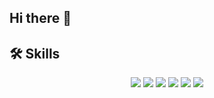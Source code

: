 ## Hi there 👋

<!--
**mahdiiafshari/mahdiiafshari** is a ✨ _special_ ✨ repository because its `README.md` (this file) appears on your GitHub profile.

Here are some ideas to get you started:

- 🔭 I’m currently working on ...
- 🌱 I’m currently learning ...
- 👯 I’m looking to collaborate on ...
- 🤔 I’m looking for help with ...
- 💬 Ask me about ...
- 📫 How to reach me: ...
- 😄 Pronouns: ...
- ⚡ Fun fact: ...
-->
## 🛠️ Skills

<p align="center">
  <!-- Django -->
  <img src="https://img.shields.io/badge/Django-092E20?style=for-the-badge&logo=django&logoColor=white" />
  <!-- JavaScript -->
  <img src="https://img.shields.io/badge/JavaScript-323330?style=for-the-badge&logo=javascript&logoColor=F7DF1E" />
  <!-- PyTorch -->
  <img src="https://img.shields.io/badge/PyTorch-EE4C2C?style=for-the-badge&logo=pytorch&logoColor=white" />
  <!-- TensorFlow -->
  <img src="https://img.shields.io/badge/TensorFlow-FF6F00?style=for-the-badge&logo=tensorflow&logoColor=white" />
  <!-- R -->
  <img src="https://img.shields.io/badge/R-276DC3?style=for-the-badge&logo=r&logoColor=white" />
  <!-- PostgreSQL -->
  <img src="https://img.shields.io/badge/PostgreSQL-316192?style=for-the-badge&logo=postgresql&logoColor=white" />
</p>
